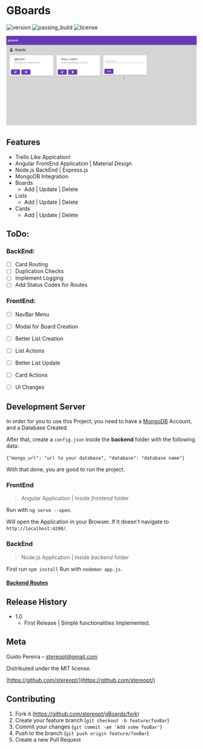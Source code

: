 # GBoards
![version](https://img.shields.io/badge/version-1.0-blue.svg) ![passing_build](https://img.shields.io/badge/build-passing-brightgreen.svg) ![license](https://img.shields.io/badge/license-MIT-blue.svg)

![gBoards](https://raw.githubusercontent.com/StereoPT/gBoards/master/screens/gBoards_v1.gif)

## Features

- Trello Like Applcation!
- Angular FrontEnd Application | Material Design
- Node.js BackEnd | Express.js
- MongoDB Integration
- Boards
	- Add | Update | Delete
- Lists
	- Add | Update | Delete
- Cards
	- Add | Update | Delete


## ToDo:

### BackEnd:
- [ ] Card Routing
- [ ] Duplication Checks
- [ ] Implement Logging
- [ ] Add Status Codes for Routes

### FrontEnd:
- [ ] NavBar Menu
- [ ] Modal for Board Creation
- [ ] Better List Creation
- [ ] List Actions
- [ ] Better List Update
- [ ] Card Actions
- [ ] UI Changes


## Development Server

In order for you to use this Project, you need to have a [MongoDB](https://www.mongodb.com/) Account, and a Database Created.

After that, create a `config.json` inside the **backend** folder with the following data:

`{"mongo_url": "url to your database", "database": "database name"}`

With that done, you are good to run the project.

### FrontEnd

> Angular Application | Inside *frontend* folder

Run with `ng serve --open`.

Will open the Application in your Browser. If it doesn't navigate to `http://localhost:4200/`.


### BackEnd

> Node.js Application | Inside *backend* folder

First run `npm install`
Run with `nodemon app.js`.

#### [Backend Routes](https://github.com/StereoPT/gBoards/blob/master/ROUTES.md)

## Release History

 - 1.0
	 - First Release | Simple functionalities Implemented.

## Meta

Guido Pereira – stereopt@gmail.com

Distributed under the MIT license.

[https://github.com/stereopt/](https://github.com/stereopt/)

## Contributing

1. Fork it (<https://github.com/stereopt/gBoards/fork>)
2. Create your feature branch (`git checkout -b feature/fooBar`)
3. Commit your changes (`git commit -am 'Add some fooBar'`)
4. Push to the branch (`git push origin feature/fooBar`)
5. Create a new Pull Request
